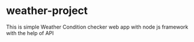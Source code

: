 # weather-project
This is simple Weather Condition checker web app with node js framework with the help of API
